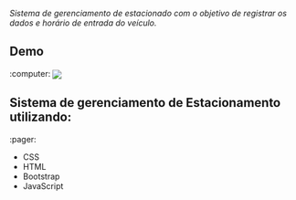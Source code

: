 <i>Sistema de gerenciamento de estacionado com o objetivo de registrar os dados e horário de entrada do veículo.</i>

<h2> Demo</h2> :computer:
<img src =  "https://i.ibb.co/B3yH6pB/Captura-de-Tela-2020-06-29-a-s-17-02-05.png" align="center">
 <h2>Sistema de gerenciamento de Estacionamento utilizando: </h2>:pager:
 <ul>
    <li> CSS</li>
    <li> HTML</li>
  <li> Bootstrap</li>
     <li> JavaScript</li>
</ul>



